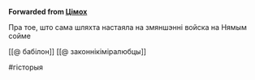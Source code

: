 **Forwarded from [Цімох](https://t.me/Tusajas)**

Пра тое, што сама шляхта настаяла на змяншэнні войска на Нямым сойме

[[@ бабілон]]
[[@ законнікіміралюбцы]]

#гісторыя